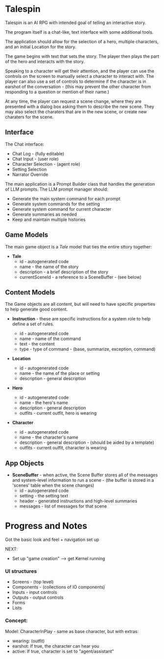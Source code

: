 # Talespin

Talespin is an AI RPG with intended goal of telling an interactive story.

The program itself is a chat-like, text interface with some additional tools.

The application should allow for the selection of a hero, multiple characters, and an initial Location for the story.

The game begins with text that sets the story. The player then plays the part of the hero and interacts with the story.

Speaking to a character will get their attention, and the player can use the controls on the screen to manually select a character to interact with. The player can also use a set of controls to determine if the character is in earshot of the conversation - (this may prevent the other character from responding to a question or mention of their name.)

At any time, the player can request a scene change, where they are presented with a dialog box asking them to describe the new scene. They may also select the charaters that are in the new scene, or create new charaters for the scene.



## Interface

The Chat interface:

* Chat Log - (fully editable)
* Chat Input - (user role)
* Character Selection - (agent role)
* Setting Selection
* Narrator Override


The main application is a Prompt Builder class that handles the generation of LLM prompts.  The LLM prompt manager should:

* Generate the main system command for each prompt
* Generate system commands for the setting
* Generate system command for current character
* Generate summaries as needed
* Keep and maintain multiple histories




## Game Models

The main game object is a *Tale* model that ties the entire sttory together:

* **Tale**
  * id - autogenerated code
  * name - the name of the story
  * description - a brief description of the story
  * currentSceneId - a reference to a SceneBuffer - (see below)



## Content Models

The Game objects are all content, but will need to have specific properties to help generate good content.

* **Instruction** - these are specific instructions for a system role to help define a set of rules.
  * id - autogenerated code
  * name - name of the command
  * text - the content
  * type - type of command - (base, summarize, exception, command)

* **Location**
  * id - autogenerated code
  * name - the name of the place or setting
  * description - general description

* **Hero**
  * id - autogenerated code
  * name - the hero's name
  * description - general description
  * outfits - current outfit, hero is wearing

* **Character**
  * id - autogenerated code
  * name - the character's name
  * description - general description - (should be aided by a template)
  * outfits - current outfit, character is wearing


## App Objects

* **SceneBuffer** - when active, the Scene Buffer stores all of the messages and system-level information to run a scene - (the buffer is stored in a 'scenes' table when the scene changes)
  * id - autogenerated code
  * setting - the setting text
  * header - generated instructions and high-level summaries
  * messages - list of messages for that scene


# Progress and Notes

Got the basic look and feel + navigation set up

NEXT:
  
  * Set up "game creation" --> get Kernel running
  
### UI structures

* Screens - (top level)
* Components - (collections of IO components)
* Inputs - input controls
* Outputs - output controls
* Forms
* Lists


### Concept:

Model: CharacterInPlay - same as base character, but with extras:
* wearing: (outfit)
* earshot: If true, the character can hear you
* active: If true, character is set to "agent/assistant"
